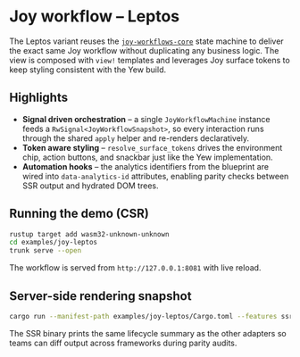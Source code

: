 # Joy workflow – Leptos

The Leptos variant reuses the [`joy-workflows-core`](../joy-workflows-core)
state machine to deliver the exact same Joy workflow without duplicating any
business logic. The view is composed with `view!` templates and leverages Joy
surface tokens to keep styling consistent with the Yew build.

## Highlights

- **Signal driven orchestration** – a single `JoyWorkflowMachine` instance feeds
  a `RwSignal<JoyWorkflowSnapshot>`, so every interaction runs through the shared
  `apply` helper and re-renders declaratively.
- **Token aware styling** – `resolve_surface_tokens` drives the environment chip,
  action buttons, and snackbar just like the Yew implementation.
- **Automation hooks** – the analytics identifiers from the blueprint are wired
  into `data-analytics-id` attributes, enabling parity checks between SSR output
  and hydrated DOM trees.

## Running the demo (CSR)

```bash
rustup target add wasm32-unknown-unknown
cd examples/joy-leptos
trunk serve --open
```

The workflow is served from `http://127.0.0.1:8081` with live reload.

## Server-side rendering snapshot

```bash
cargo run --manifest-path examples/joy-leptos/Cargo.toml --features ssr
```

The SSR binary prints the same lifecycle summary as the other adapters so teams
can diff output across frameworks during parity audits.
